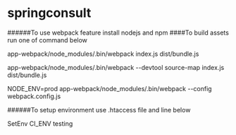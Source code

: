 springconsult
=============
######To use webpack feature install nodejs and npm
####To build assets run one of command below
 
app-webpack/node_modules/.bin/webpack index.js dist/bundle.js

app-webpack/node_modules/.bin/webpack --devtool source-map index.js dist/bundle.js

NODE_ENV=prod app-webpack/node_modules/.bin/webpack --config webpack.config.js


######To setup environment use .htaccess file and line below

SetEnv CI_ENV testing